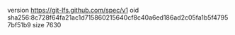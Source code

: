 version https://git-lfs.github.com/spec/v1
oid sha256:8c728f64fa21ac1d715860215640cf8c40a6ed186ad2c05fa1b5f47957bf51b9
size 7630
